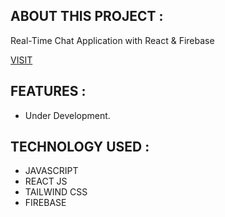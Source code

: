 ## ABOUT THIS PROJECT :

Real-Time Chat Application with React & Firebase

[VISIT](https://chat-app-test-zeta.vercel.app/)

## FEATURES :

- Under Development.

## TECHNOLOGY USED :

- JAVASCRIPT
- REACT JS
- TAILWIND CSS
- FIREBASE
